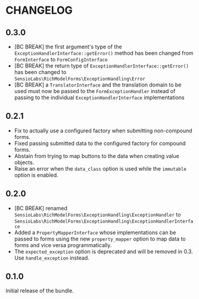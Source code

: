 CHANGELOG
=========

0.3.0
-----

* [BC BREAK] the first argument's type of the `ExceptionHandlerInterface::getError()` method has been changed from
  `FormInterface` to `FormConfigInterface`
* [BC BREAK] the return type of `ExceptionHandlerInterface::getError()` has been changed to `SensioLabs\RichModelForms\ExceptionHandling\Error`
* [BC BREAK] a `TranslatorInterface` and the translation domain to be used must now be passed to the `FormExceptionHandler`
  instead of passing to the individual `ExceptionHandlerInterface` implementations

0.2.1
-----

* Fix to actually use a configured factory when submitting non-compound forms.
* Fixed passing submitted data to the configured factory for compound forms.
* Abstain from trying to map buttons to the data when creating value objects.
* Raise an error when the `data_class` option is used while the `immutable` option is enabled.

0.2.0
-----

* [BC BREAK] renamed `SensioLabs\RichModelForms\ExceptionHandling\ExceptionHandler` to
  `SensioLabs\RichModelForms\ExceptionHandling\ExceptionHandlerInterface`
* Added a `PropertyMapperInterface` whose implementations can be passed to forms using the new
  `property_mapper` option to map data to forms and vice versa programmatically.
* The `expected_exception` option is deprecated and will be removed in 0.3. Use `handle_exception` instead.

0.1.0
-----

Initial release of the bundle.
